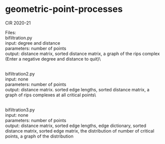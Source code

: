 # geometric-point-processes
CIR 2020-21

Files:\
bifiltration.py\
input: degree and distance\
parameters: number of points\
output: distance matrix, sorted distance matrix, a graph of the rips complex\
(Enter a negative degree and distance to quit)\

\
bifiltration2.py\
input: none\
parameters: number of points\
output: distance matrix. sorted edge lengths, sorted distance matrix, a graph of rips complexes at all critical points\

\
bifiltration3.py\
input: none\
parameters: number of points\
output: distance matrix, sorted edge lengths, edge dictionary, sorted distance matrix, sorted edge matrix, the distribution of number of critical points, a graph of the distribution
